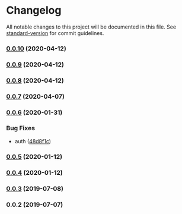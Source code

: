 # Changelog

All notable changes to this project will be documented in this file. See [standard-version](https://github.com/conventional-changelog/standard-version) for commit guidelines.

### [0.0.10](https://github.com/36node/bus-pile-sdk/compare/v0.0.9...v0.0.10) (2020-04-12)



### [0.0.9](https://github.com/36node/bus-pile-sdk/compare/v0.0.8...v0.0.9) (2020-04-12)



### [0.0.8](https://github.com/36node/bus-pile-sdk/compare/v0.0.7...v0.0.8) (2020-04-12)



### [0.0.7](https://github.com/36node/bus-pile-sdk/compare/v0.0.6...v0.0.7) (2020-04-07)



### [0.0.6](https://github.com/36node/bus-pile-sdk/compare/v0.0.5...v0.0.6) (2020-01-31)


### Bug Fixes

* auth ([48d8f1c](https://github.com/36node/bus-pile-sdk/commit/48d8f1c))



### [0.0.5](https://github.com/36node/bus-pile-sdk/compare/v0.0.4...v0.0.5) (2020-01-12)



### [0.0.4](https://github.com/36node/bus-pile-sdk/compare/v0.0.3...v0.0.4) (2020-01-12)



### [0.0.3](https://github.com/36node/bus-pile-sdk/compare/v0.0.2...v0.0.3) (2019-07-08)



### 0.0.2 (2019-07-07)
